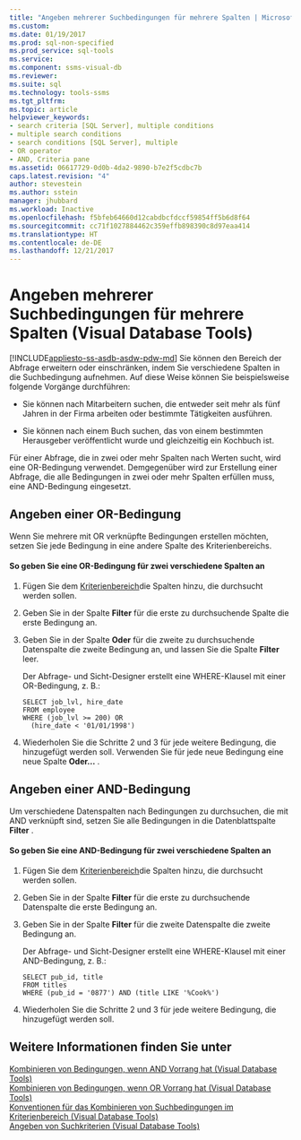 ```yaml
---
title: "Angeben mehrerer Suchbedingungen für mehrere Spalten | Microsoft-Dokumentation"
ms.custom: 
ms.date: 01/19/2017
ms.prod: sql-non-specified
ms.prod_service: sql-tools
ms.service: 
ms.component: ssms-visual-db
ms.reviewer: 
ms.suite: sql
ms.technology: tools-ssms
ms.tgt_pltfrm: 
ms.topic: article
helpviewer_keywords:
- search criteria [SQL Server], multiple conditions
- multiple search conditions
- search conditions [SQL Server], multiple
- OR operator
- AND, Criteria pane
ms.assetid: 06617729-0d0b-4da2-9890-b7e2f5cdbc7b
caps.latest.revision: "4"
author: stevestein
ms.author: sstein
manager: jhubbard
ms.workload: Inactive
ms.openlocfilehash: f5bfeb64660d12cabdbcfdccf59854ff5b6d8f64
ms.sourcegitcommit: cc71f1027884462c359effb898390c8d97eaa414
ms.translationtype: HT
ms.contentlocale: de-DE
ms.lasthandoff: 12/21/2017
---
```

# <a name="specify-multiple-search-conditions-for-multiple-columns-visual-database-tools"></a>Angeben mehrerer Suchbedingungen für mehrere Spalten (Visual Database Tools)
[!INCLUDE[appliesto-ss-asdb-asdw-pdw-md](../../includes/appliesto-ss-asdb-asdw-pdw-md.md)] Sie können den Bereich der Abfrage erweitern oder einschränken, indem Sie verschiedene Spalten in die Suchbedingung aufnehmen. Auf diese Weise können Sie beispielsweise folgende Vorgänge durchführen:  
  
-   Sie können nach Mitarbeitern suchen, die entweder seit mehr als fünf Jahren in der Firma arbeiten oder bestimmte Tätigkeiten ausführen.  
  
-   Sie können nach einem Buch suchen, das von einem bestimmten Herausgeber veröffentlicht wurde und gleichzeitig ein Kochbuch ist.  
  
Für einer Abfrage, die in zwei oder mehr Spalten nach Werten sucht, wird eine OR-Bedingung verwendet. Demgegenüber wird zur Erstellung einer Abfrage, die alle Bedingungen in zwei oder mehr Spalten erfüllen muss, eine AND-Bedingung eingesetzt.  
  
## <a name="specifying-an-or-condition"></a>Angeben einer OR-Bedingung  
Wenn Sie mehrere mit OR verknüpfte Bedingungen erstellen möchten, setzen Sie jede Bedingung in eine andere Spalte des Kriterienbereichs.  
  
#### <a name="to-specify-an-or-condition-for-two-different-columns"></a>So geben Sie eine OR-Bedingung für zwei verschiedene Spalten an  
  
1.  Fügen Sie dem [Kriterienbereich](../../ssms/visual-db-tools/criteria-pane-visual-database-tools.md)die Spalten hinzu, die durchsucht werden sollen.  
  
2.  Geben Sie in der Spalte **Filter** für die erste zu durchsuchende Spalte die erste Bedingung an.  
  
3.  Geben Sie in der Spalte **Oder** für die zweite zu durchsuchende Datenspalte die zweite Bedingung an, und lassen Sie die Spalte **Filter** leer.  
  
    Der Abfrage- und Sicht-Designer erstellt eine WHERE-Klausel mit einer OR-Bedingung, z. B.:  
  
    ```  
    SELECT job_lvl, hire_date  
    FROM employee  
    WHERE (job_lvl >= 200) OR   
      (hire_date < '01/01/1998')  
    ```  
  
4.  Wiederholen Sie die Schritte 2 und 3 für jede weitere Bedingung, die hinzugefügt werden soll. Verwenden Sie für jede neue Bedingung eine neue Spalte **Oder...** .  
  
## <a name="specifying-an-and-condition"></a>Angeben einer AND-Bedingung  
Um verschiedene Datenspalten nach Bedingungen zu durchsuchen, die mit AND verknüpft sind, setzen Sie alle Bedingungen in die Datenblattspalte **Filter** .  
  
#### <a name="to-specify-an-and-condition-for-two-different-columns"></a>So geben Sie eine AND-Bedingung für zwei verschiedene Spalten an  
  
1.  Fügen Sie dem [Kriterienbereich](../../ssms/visual-db-tools/criteria-pane-visual-database-tools.md)die Spalten hinzu, die durchsucht werden sollen.  
  
2.  Geben Sie in der Spalte **Filter** für die erste zu durchsuchende Datenspalte die erste Bedingung an.  
  
3.  Geben Sie in der Spalte **Filter** für die zweite Datenspalte die zweite Bedingung an.  
  
    Der Abfrage- und Sicht-Designer erstellt eine WHERE-Klausel mit einer AND-Bedingung, z. B.:  
  
    ```  
    SELECT pub_id, title  
    FROM titles  
    WHERE (pub_id = '0877') AND (title LIKE '%Cook%')  
    ```  
  
4.  Wiederholen Sie die Schritte 2 und 3 für jede weitere Bedingung, die hinzugefügt werden soll.  
  
## <a name="see-also"></a>Weitere Informationen finden Sie unter  
[Kombinieren von Bedingungen, wenn AND Vorrang hat (Visual Database Tools)](../../ssms/visual-db-tools/combine-conditions-when-and-has-precedence-visual-database-tools.md)  
[Kombinieren von Bedingungen, wenn OR Vorrang hat (Visual Database Tools)](../../ssms/visual-db-tools/combine-conditions-when-or-has-precedence-visual-database-tools.md)  
[Konventionen für das Kombinieren von Suchbedingungen im Kriterienbereich (Visual Database Tools)](../../ssms/visual-db-tools/conventions-combine-search-conditions-in-criteria-pane-visual-db-tools.md)  
[Angeben von Suchkriterien (Visual Database Tools)](../../ssms/visual-db-tools/specify-search-criteria-visual-database-tools.md)  
  
